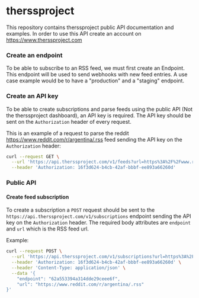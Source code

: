 # therssproject

This repository contains therssproject public API documentation and examples. In order to use this API create an account on https://www.therssproject.com

### Create an endpoint

To be able to subscribe to an RSS feed, we must first create an Endpoint. This endpoint will be used to send webhooks with new feed entries. A use case example would be to have a "production" and a "staging" endpoint.

### Create an API key

To be able to create subscriptions and parse feeds using the public API (Not the therssproject dashboard), an API key is required. The API key should be sent on the `Authorization` header of every request.

This is an example of a request to parse the reddit https://www.reddit.com/r/argentina/.rss feed sending the API key on the `Authorization` header:

```bash
curl --request GET \
  --url 'https://api.therssproject.com/v1/feeds?url=https%3A%2F%2Fwww.reddit.com%2Fr%2Fargentina%2F.rss' \
  --header 'Authorization: 16f3d624-b4cb-42af-bbbf-ee893a66260d'
```

### Public API


#### Create feed subscription
To create a subscription a `POST` request should be sent to the `https://api.therssproject.com/v1/subscriptions` endpoint sending the API key on the `Authorization` header.
The required body attributes are `endpoint` and `url` which is the RSS feed url.

Example:

```bash
curl --request POST \
  --url 'https://api.therssproject.com/v1/subscriptions?url=https%3A%2F%2Fwww.reddit.com%2Fr%2Fargentina%2F.rss' \
  --header 'Authorization: 16f3d624-b4cb-42af-bbbf-ee893a66260d' \
  --header 'Content-Type: application/json' \
  --data '{
	"endpoint": "62a553394a314dde29ceee6f",
	"url": "https://www.reddit.com/r/argentina/.rss"
}'
```
